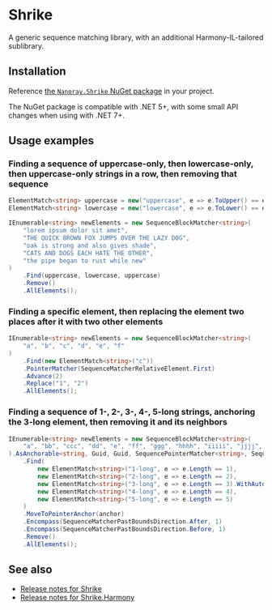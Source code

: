 # Shrike
A generic sequence matching library, with an additional Harmony-IL-tailored sublibrary.

## Installation

Reference [the `Nanoray.Shrike` NuGet package](https://www.nuget.org/packages/Shrike) in your project.

The NuGet package is compatible with .NET 5+, with some small API changes when using with .NET 7+.

## Usage examples

### Finding a sequence of uppercase-only, then lowercase-only, then uppercase-only strings in a row, then removing that sequence

```cs
ElementMatch<string> uppercase = new("uppercase", e => e.ToUpper() == e);
ElementMatch<string> lowercase = new("lowercase", e => e.ToLower() == e);

IEnumerable<string> newElements = new SequenceBlockMatcher<string>(
    "lorem ipsum dolor sit amet",
    "THE QUICK BROWN FOX JUMPS OVER THE LAZY DOG",
    "oak is strong and also gives shade",
    "CATS AND DOGS EACH HATE THE OTHER",
    "the pipe began to rust while new"
)
    .Find(uppercase, lowercase, uppercase)
    .Remove()
    .AllElements();
```

### Finding a specific element, then replacing the element two places after it with two other elements

```cs
IEnumerable<string> newElements = new SequenceBlockMatcher<string>(
    "a", "b", "c", "d", "e", "f"
)
    .Find(new ElementMatch<string>("c"))
    .PointerMatcher(SequenceMatcherRelativeElement.First)
    .Advance(2)
    .Replace("1", "2")
    .AllElements();
```

### Finding a sequence of 1-, 2-, 3-, 4-, 5-long strings, anchoring the 3-long element, then removing it and its neighbors

```cs
IEnumerable<string> newElements = new SequenceBlockMatcher<string>(
    "a", "bb", "ccc", "dd", "e", "ff", "ggg", "hhhh", "iiiii", "jjjj", "kkk", "ll", "m", "nn", "ooo", "pp", "q"
).AsAnchorable<string, Guid, Guid, SequencePointerMatcher<string>, SequenceBlockMatcher<string>>()
    .Find(
        new ElementMatch<string>("1-long", e => e.Length == 1),
        new ElementMatch<string>("2-long", e => e.Length == 2),
        new ElementMatch<string>("3-long", e => e.Length == 3).WithAutoAnchor(out Guid anchor),
        new ElementMatch<string>("4-long", e => e.Length == 4),
        new ElementMatch<string>("5-long", e => e.Length == 5)
    )
    .MoveToPointerAnchor(anchor)
    .Encompass(SequenceMatcherPastBoundsDirection.After, 1)
    .Encompass(SequenceMatcherPastBoundsDirection.Before, 1)
    .Remove()
    .AllElements();
```

## See also
* [Release notes for Shrike](release-notes.md)
* [Release notes for Shrike.Harmony](release-notes-harmony.md)
